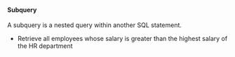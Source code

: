 #### Subquery

A subquery is a nested query within another SQL statement.

- Retrieve all employees whose salary is greater than the highest salary of the HR department
